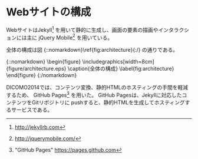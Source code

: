 # Webサイトの構成

WebサイトはJekyll[^jekyll]
を用いて静的に生成し、画面の要素の描画やインタラクションには主に
jQuery Mobile[^jquerymobile]
を用いている。

[^jekyll]: http://jekyllrb.com
[^jquerymobile]: http://jquerymobile.com/

全体の構成は図
{::nomarkdown}\ref{fig:architecture}{:/}
の通りである。

{::nomarkdown}
\begin{figure}
\includegraphics[width=8cm]{figure/architecture.eps}
\caption{全体の構成}
\label{fig:architecture}
\end{figure}
{:/nomarkdown}

DICOMO2014では、コンテンツ変換、静的HTMLのホスティングの手間を軽減するため、
GitHub Pages[^pages]
を用いた。
GitHub Pagesは、Jekyllに対応したコンテンツをGitリポジトリに
pushすると、静的HTMLを生成してホスティングするサービスである。

[^pages]: "GitHub Pages" https://pages.github.com
